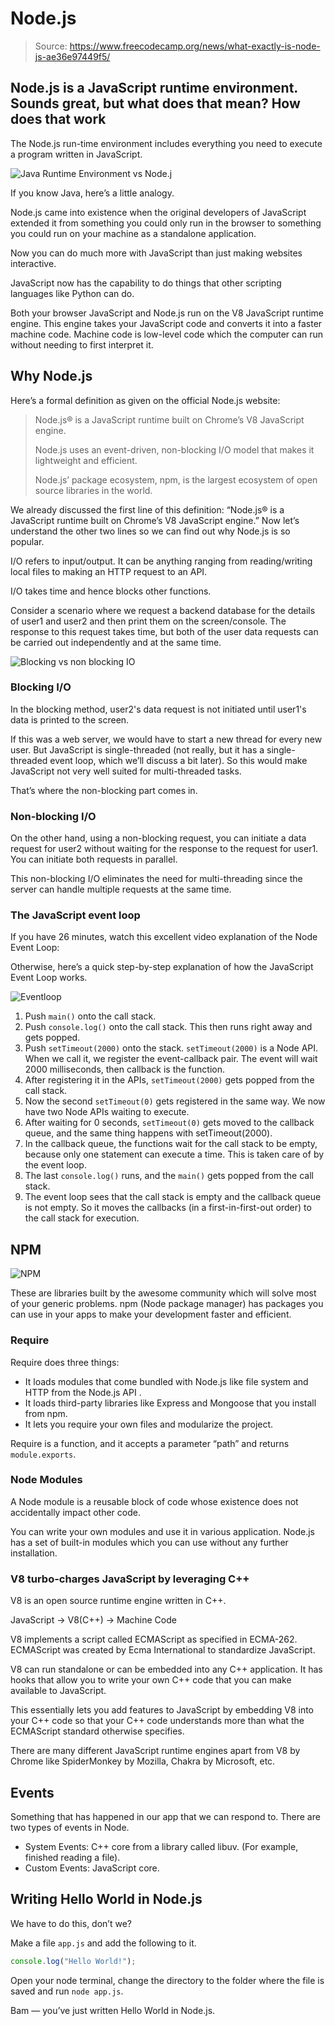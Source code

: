 # Node.js

> Source: <https://www.freecodecamp.org/news/what-exactly-is-node-js-ae36e97449f5/>

## Node.js is a JavaScript runtime environment. Sounds great, but what does that mean? How does that work

The Node.js run-time environment includes everything you need to execute a program written in JavaScript.

![Java Runtime Environment vs Node.j](./img/node-vs-java-runtime.png)

If you know Java, here’s a little analogy.

Node.js came into existence when the original developers of JavaScript extended it from something you could only run in the browser to something you could run on your machine as a standalone application.

Now you can do much more with JavaScript than just making websites interactive.

JavaScript now has the capability to do things that other scripting languages like Python can do.

Both your browser JavaScript and Node.js run on the V8 JavaScript runtime engine. This engine takes your JavaScript code and converts it into a faster machine code. Machine code is low-level code which the computer can run without needing to first interpret it.

## Why Node.js

Here’s a formal definition as given on the official Node.js website:

> Node.js® is a JavaScript runtime built on Chrome’s V8 JavaScript engine.
>
> Node.js uses an event-driven, non-blocking I/O model that makes it lightweight and efficient.
>
> Node.js’ package ecosystem, npm, is the largest ecosystem of open source libraries in the world.

We already discussed the first line of this definition: “Node.js® is a JavaScript runtime built on Chrome’s V8 JavaScript engine.” Now let’s understand the other two lines so we can find out why Node.js is so popular.

I/O refers to input/output. It can be anything ranging from reading/writing local files to making an HTTP request to an API.

I/O takes time and hence blocks other functions.

Consider a scenario where we request a backend database for the details of user1 and user2 and then print them on the screen/console. The response to this request takes time, but both of the user data requests can be carried out independently and at the same time.

![Blocking vs non blocking IO](./img/blocking-vs-nonblocking-io.png)

### Blocking I/O

In the blocking method, user2's data request is not initiated until user1's data is printed to the screen.

If this was a web server, we would have to start a new thread for every new user. But JavaScript is single-threaded (not really, but it has a single-threaded event loop, which we’ll discuss a bit later). So this would make JavaScript not very well suited for multi-threaded tasks.

That’s where the non-blocking part comes in.

### Non-blocking I/O

On the other hand, using a non-blocking request, you can initiate a data request for user2 without waiting for the response to the request for user1. You can initiate both requests in parallel.

This non-blocking I/O eliminates the need for multi-threading since the server can handle multiple requests at the same time.

### The JavaScript event loop

If you have 26 minutes, watch this excellent video explanation of the Node Event Loop:

<YoutubeVideo video-id="8aGhZQkoFbQ" />

Otherwise, here’s a quick step-by-step explanation of how the JavaScript Event Loop works.

![Eventloop](./img/eventloop.png)

1. Push `main()` onto the call stack.
2. Push `console.log()` onto the call stack. This then runs right away and gets popped.
3. Push `setTimeout(2000)` onto the stack. `setTimeout(2000)` is a Node API. When we call it, we register the event-callback pair. The event will wait 2000 milliseconds, then callback is the function.
4. After registering it in the APIs, `setTimeout(2000)` gets popped from the call stack.
5. Now the second `setTimeout(0)` gets registered in the same way. We now have two Node APIs waiting to execute.
6. After waiting for 0 seconds, `setTimeout(0)` gets moved to the callback queue, and the same thing happens with setTimeout(2000).
7. In the callback queue, the functions wait for the call stack to be empty, because only one statement can execute a time. This is taken care of by the event loop.
8. The last `console.log()` runs, and the `main()` gets popped from the call stack.
9. The event loop sees that the call stack is empty and the callback queue is not empty. So it moves the callbacks (in a first-in-first-out order) to the call stack for execution.

## NPM

![NPM](./img/npm.png)

These are libraries built by the awesome community which will solve most of your generic problems. npm (Node package manager) has packages you can use in your apps to make your development faster and efficient.

### Require

Require does three things:

* It loads modules that come bundled with Node.js like file system and HTTP from the Node.js API .
* It loads third-party libraries like Express and Mongoose that you install from npm.
* It lets you require your own files and modularize the project.

Require is a function, and it accepts a parameter “path” and returns `module.exports`.

### Node Modules

A Node module is a reusable block of code whose existence does not accidentally impact other code.

You can write your own modules and use it in various application. Node.js has a set of built-in modules which you can use without any further installation.

### V8 turbo-charges JavaScript by leveraging C++

V8 is an open source runtime engine written in C++.

JavaScript -> V8(C++) -> Machine Code

V8 implements a script called ECMAScript as specified in ECMA-262. ECMAScript was created by Ecma International to standardize JavaScript.

V8 can run standalone or can be embedded into any C++ application. It has hooks that allow you to write your own C++ code that you can make available to JavaScript.

This essentially lets you add features to JavaScript by embedding V8 into your C++ code so that your C++ code understands more than what the ECMAScript standard otherwise specifies.

There are many different JavaScript runtime engines apart from V8 by Chrome like SpiderMonkey by Mozilla, Chakra by Microsoft, etc.

## Events

Something that has happened in our app that we can respond to. There are two types of events in Node.

* System Events: C++ core from a library called libuv. (For example, finished reading a file).
* Custom Events: JavaScript core.

## Writing Hello World in Node.js

We have to do this, don’t we?

Make a file `app.js` and add the following to it.

```javascript
console.log("Hello World!");
```

Open your node terminal, change the directory to the folder where the file is saved and run `node app.js`.

Bam — you’ve just written Hello World in Node.js.

